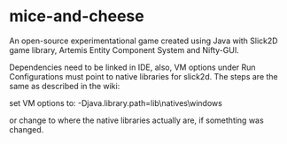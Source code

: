 mice-and-cheese
===============

An open-source experimentational game created using Java with Slick2D game library, Artemis Entity Component System and Nifty-GUI.

Dependencies need to be linked in IDE, also, VM options under Run Configurations must point to native libraries for slick2d.
The steps are the same as described in the wiki:

set VM options to: -Djava.library.path=lib\natives\windows

or change to where the native libraries actually are, if somethting was changed.
